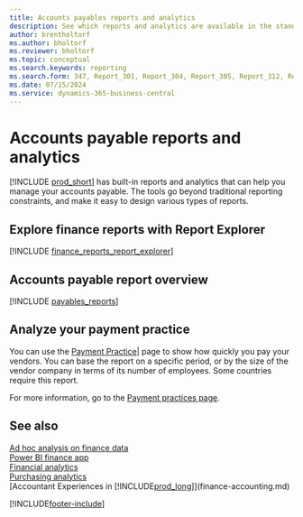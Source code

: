 ```yaml
---
title: Accounts payables reports and analytics
description: See which reports and analytics are available in the standard version of Business Central so that you can keep track of your accounts payable.
author: brentholtorf
ms.author: bholtorf
ms.reviewer: bholtorf
ms.topic: conceptual
ms.search.keywords: reporting
ms.search.form: 347, Report_301, Report_304, Report_305, Report_312, Report_317, Report_319, Report_321, Report_322, Report_329
ms.date: 07/15/2024
ms.service: dynamics-365-business-central
---
```

# Accounts payable reports and analytics

[!INCLUDE [prod_short](includes/prod_short.md)] has built-in reports and analytics that can help you manage your accounts payable. The tools go  beyond traditional reporting constraints, and make it easy to design various types of reports.  

## Explore finance reports with Report Explorer

[!INCLUDE [finance_reports_report_explorer](includes/finance-reports-report-explorer-include.md)]

## Accounts payable report overview

[!INCLUDE [payables_reports](includes/payables-reports-include.md)]

## Analyze your payment practice

You can use the [Payment Practice](https://businesscentral.dynamics.com?page=687)| page to show how quickly you pay your vendors. You can base the report on a specific period, or by the size of the vendor company in terms of its number of employees. Some countries require this report. 

For more information, go to the [Payment practices page](ui-payment-practices.md).


## See also

[Ad hoc analysis on finance data](ad-hoc-analysis-finance.md)  
[Power BI finance app](finance-powerbi-app.md)  
[Financial analytics](bi.md)  
[Purchasing analytics](purchasing-analytics-overview.md)  
[Accountant Experiences in [!INCLUDE[prod_long](includes/prod_long.md)]](finance-accounting.md)  

[!INCLUDE[footer-include](includes/footer-banner.md)]
